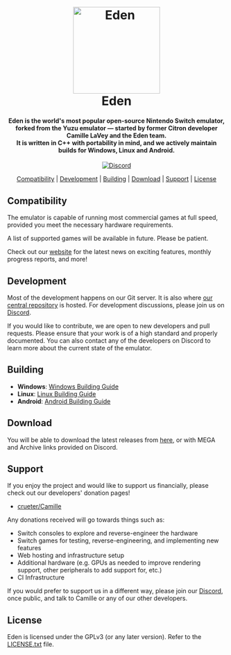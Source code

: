 <!--
# SPDX-FileCopyrightText: 2018 yuzu Emulator Project
# SPDX-License-Identifier: GPL-2.0-or-later
# SPDX-FileCopyrightText: 2025 EDEN Emulator Project
# SPDX-License-Identifier: GPL-3.0-or-later
-->
<!-- lang: en-GB -->

<h1 align="center">
  <br>
  <a href="https://github.com/pflyly/eden-mirror"><img src="https://github.com/pflyly/eden-mirror/raw/branch/master/dist/qt_themes/default/icons/256x256/eden_named.png" alt="Eden" width="200"></a>
  <br>
  <b>Eden</b>
  <br>
</h1>

<h4 align="center"><b>Eden</b> is the world's most popular open-source Nintendo Switch emulator, forked from the Yuzu emulator — started by former Citron developer Camille LaVey and the Eden team.
<br>
It is written in C++ with portability in mind, and we actively maintain builds for Windows, Linux and Android.
</h4>

<p align="center">
    </a>
    <a href="https://discord.gg/kXAmGCXBGD">
        <img src="https://img.shields.io/discord/1317386222229917696?color=5865F2&label=Eden&logo=discord&logoColor=white"
            alt="Discord">
    </a>
</p>

<p align="center">
  <a href="#compatibility">Compatibility</a> |
  <a href="#development">Development</a> |
  <a href="#building">Building</a> |
  <a href="#download">Download</a> |
  <a href="#support">Support</a> |
  <a href="#license">License</a>
</p>

## Compatibility

The emulator is capable of running most commercial games at full speed, provided you meet the necessary hardware requirements.

A list of supported games will be available in future. Please be patient.

Check out our [website](https://eden-emulator.github.io) for the latest news on exciting features, monthly progress reports, and more!

## Development

Most of the development happens on our Git server. It is also where [our central repository](https://github.com/pflyly/eden-mirror) is hosted. For development discussions, please join us on [Discord](https://discord.gg/edenemu).

If you would like to contribute, we are open to new developers and pull requests. Please ensure that your work is of a high standard and properly documented.
You can also contact any of the developers on Discord to learn more about the current state of the emulator.

## Building

* **Windows**: [Windows Building Guide](https://git.eden-emu.dev/eden-emu/eden/wiki/Building-for-Windows.-)
* **Linux**: [Linux Building Guide](https://git.eden-emu.dev/eden-emu/eden/wiki/Building-for-Linux.-)
* **Android**: [Android Building Guide](https://git.eden-emu.dev/eden-emu/eden/wiki/Building-for-Android.-)

## Download

You will be able to download the latest releases from [here](https://git.eden-emu.dev/eden-emu/eden/releases), or with MEGA and Archive links provided on Discord.

## Support

If you enjoy the project and would like to support us financially, please check out our developers' donation pages!
- [crueter/Camille](https://liberapay.com/crueter)

Any donations received will go towards things such as:
* Switch consoles to explore and reverse-engineer the hardware
* Switch games for testing, reverse-engineering, and implementing new features
* Web hosting and infrastructure setup
* Additional hardware (e.g. GPUs as needed to improve rendering support, other peripherals to add support for, etc.)
* CI Infrastructure

If you would prefer to support us in a different way, please join our [Discord](https://discord.gg/edenemu), once public, and talk to Camille or any of our other developers.

## License

Eden is licensed under the GPLv3 (or any later version). Refer to the [LICENSE.txt](https://git.eden-emu.dev/eden-emu/eden/src/branch/master/LICENSE.txt) file.
